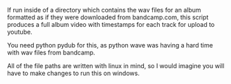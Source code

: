 If run inside of a directory which contains the wav files for an album formatted as if they were downloaded from bandcamp.com, this script produces a full album video with timestamps for each track for upload to youtube.

You need python pydub for this, as python wave was having a hard time with wav files from bandcamp.

All of the file paths are written with linux in mind, so I would imagine you will have to make changes to run this on windows.
